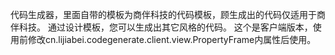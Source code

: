 代码生成器，里面自带的模板为商伴科技的代码模板，顾生成出的代码仅适用于商伴科技。
通过设计模板，您可以生成出其它风格的代码。
这个是客户端版本，使用前修改cn.lijiabei.codegenerate.client.view.PropertyFrame内属性后使用。